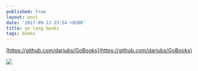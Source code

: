 ```yaml
---
published: true
layout: post
date: '2017-09-13 23:54 +0200'
title: go lang books
tags: books
---
```

[https://github.com/dariubs/GoBooks](https://github.com/dariubs/GoBooks)

![](https://blog.golang.org/gopher/gopher.png)
